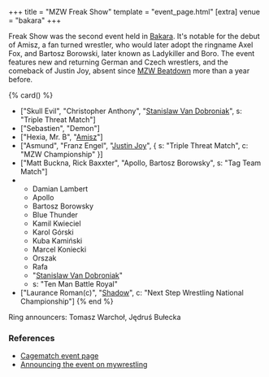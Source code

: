 +++
title = "MZW Freak Show"
template = "event_page.html"
[extra]
venue = "bakara"
+++

Freak Show was the second event held in [Bakara](@/v/bakara.md). It's notable for the debut of Amisz, a fan turned wrestler, who would later adopt the ringname Axel Fox, and Bartosz Borowski, later known as Ladykiller and Boro. The event features new and returning German and Czech wrestlers, and the comeback of Justin Joy, absent since [MZW Beatdown](@/e/2016-05-14-mzw-beatdown.md) more than a year before.

{% card() %}
- ["Skull Evil", "Christopher Anthony", "[Stanislaw Van Dobroniak](@/w/stanislaw-van-dobroniak.md)", s: "Triple Threat Match"]
- ["Sebastien", "Demon"]
- ["Hexia, Mr. B", "[Amisz](@/w/axel-fox.md)"]
- ["Asmund", "Franz Engel", "[Justin Joy](@/w/justin-joy.md)", { s: "Triple Threat Match", c: "MZW Championship" }]
- ["Matt Buckna, Rick Baxxter", "Apollo, Bartosz Borowsky", s: "Tag Team Match"]
- - Damian Lambert
  - Apollo
  - Bartosz Borowsky
  - Blue Thunder
  - Kamil Kwieciel
  - Karol Górski
  - Kuba Kamiński
  - Marcel Koniecki
  - Orszak
  - Rafa
  - "[Stanislaw Van Dobroniak](@/w/stanislaw-van-dobroniak.md)"
  - s: "Ten Man Battle Royal"
- ["Laurance Roman(c)", "[Shadow](@/w/shadow.md)", c: "Next Step Wrestling National Championship"]
{% end %}

Ring announcers: Tomasz Warchoł, Jędruś Bułecka

### References

* [Cagematch event page](https://www.cagematch.net/?id=1&nr=189507)
* [Announcing the event on mywrestling](https://mywrestling.com.pl/mzw-freak-show-2017-zapowiedz-gali/)
